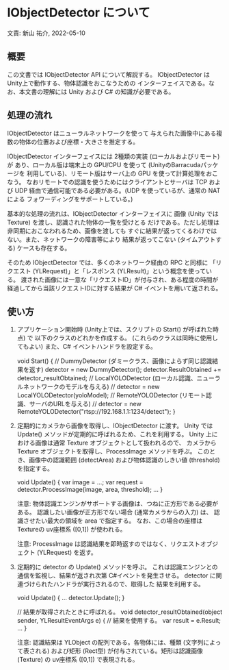 # IObjectDetector について

文責: 新山 祐介, 2022-05-10


## 概要

この文書では IObjectDetector API について解説する。
IObjectDetector は Unity上で動作する、物体認識をおこなうための
インターフェイスである。なお、本文書の理解には
Unity および C# の知識が必要である。


## 処理の流れ

IObjectDetector はニューラルネットワークを使って
与えられた画像中にある複数の物体の位置および座標・大きさを推定する。

IObjectDetector インターフェイスには 2種類の実装 (ローカルおよびリモート) が
あり、ローカル版は端末上の GPU/CPU を使って (UnityのBarracudaパッケージを
利用している)、リモート版はサーバ上の GPU を使って計算処理をおこなう。
なおリモートでの認識を使うためにはクライアントとサーバは TCP および
UDP 経由で通信可能である必要がある。(UDP を使っているが、通常の NAT による
フォワーディングをサポートしている。)

基本的な処理の流れは、IObjectDetector インターフェイスに
画像 (Unity では Texture) を渡し、認識された物体の一覧を受けとる
だけである。ただし処理は非同期におこなわれるため、画像を渡しても
すぐに結果が返ってくるわけではない。また、ネットワークの障害等により
結果が返ってこない (タイムアウトする) ケースも存在する。

そのため IObjectDetector では、多くのネットワーク経由の RPC と同様に
「リクエスト (YLRequest)」と「レスポンス (YLResult)」という概念を使っている。
渡された画像には一意な「リクエストID」が付与され、ある程度の時間が
経過してから当該リクエストIDに対する結果が C# イベントを用いて返される。


## 使い方

 1. アプリケーション開始時 (Unity上では、スクリプトの Start() が呼ばれた時点) で
    以下のクラスのどれかを作成する。
    (これらのクラスは同時に使用してもよい)
    また、C# イベントハンドラを設定する。

    void Start() {
        // DummyDetector (ダミークラス、画像によらず同じ認識結果を返す)
        detector = new DummyDetector();
        detector.ResultObtained += detector_resultObtained;
        // LocalYOLODetector (ローカル認識、ニューラルネットワークのモデルを与える)
        // detector = new LocalYOLODetector(yoloModel);
        // RemoteYOLODetector (リモート認識、サーバのURLを与える)
        // detector = new RemoteYOLODetector("rtsp://192.168.1.1:1234/detect");
    }

 2. 定期的にカメラから画像を取得し、IObjectDetector に渡す。
    Unity では Update() メソッドが定期的に呼ばれるため、これを利用する。
    Unity 上における画像は通常 Texture オブジェクトとして扱われるので、
    カメラから Texture オブジェクトを取得し、ProcessImage メソッドを呼ぶ。
    このとき、画像中の認識範囲 (detectArea) および物体認識のしきい値
    (threshold) を指定する。

    void Update() {
        var image = ...;
        var request = detector.ProcessImage(image, area, threshold);
        ...
    }

    注意: 物体認識エンジンがサポートする画像は、つねに正方形である必要がある。
          認識したい画像が正方形でない場合 (通常カメラからの入力) は、
          認識させたい最大の領域を area で指定する。
          なお、この場合の座標は Textureの uv座標系 ([0,1]) が使われる。

    注意: ProcessImage は認識結果を即時返すのではなく、リクエストオブジェクト
          (YLRequest) を返す。

 3. 定期的に detector の Update() メソッドを呼ぶ。
    これは認識エンジンとの通信を監視し、結果が返され次第 C#イベントを発生させる。
    detector に関連づけられたハンドラが実行されるので、取得した
    結果を利用する。

    void Update() {
        ...
        detector.Update();
    }

    // 結果が取得されたときに呼ばれる。
    void detector_resultObtained(object sender, YLResultEventArgs e) {
        // 結果を使用する。
        var result = e.Result;
        ...
    }

    注意: 認識結果は YLObject の配列である。各物体には、種類 (文字列によって表される)
          および矩形 (Rect型) が付与されている。矩形は認識画像 (Texture) の
          uv座標系 ([0,1]) で表現される。
